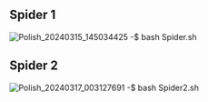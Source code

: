 ## Spider 1
![Polish_20240315_145034425](https://github.com/Mr-Banana-2045/SpiderGame/assets/109140672/6172bdbe-b52f-4602-8de5-27d3dadd405b)
-$ bash Spider.sh
## Spider 2
![Polish_20240317_003127691](https://github.com/Mr-Banana-2045/SpiderGame/assets/109140672/a960db50-9b69-4f95-ab4d-e29dd96ac6d5)
-$ bash Spider2.sh
